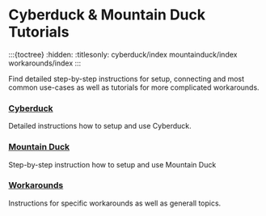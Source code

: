 Cyberduck & Mountain Duck Tutorials
====

:::{toctree}
:hidden:
:titlesonly:
cyberduck/index
mountainduck/index
workarounds/index
:::

Find detailed step-by-step instructions for setup, connecting and most common use-cases as well as tutorials for more complicated workarounds.

### [Cyberduck](cyberduck/index.md)

Detailed instructions how to setup and use Cyberduck.

### [Mountain Duck](mountainduck/index.md)

Step-by-step instruction how to setup and use Mountain Duck

### [Workarounds](workarounds/index.md)

Instructions for specific workarounds as well as generall topics.